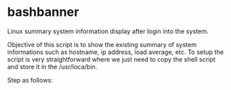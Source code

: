 # bashbanner
Linux summary system information display after login into the system.

Objective of this script is to show the existing summary of system informations such as hostname, ip address, load average, etc.
To setup the script is very straightforward where we just need to copy the shell script and store it in the /usr/loca/bin.

Step as follows:
